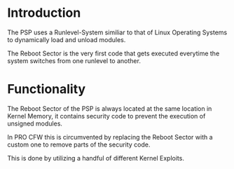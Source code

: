 # Introduction #

The PSP uses a Runlevel-System similiar to that of Linux Operating Systems to dynamically load and unload modules.

The Reboot Sector is the very first code that gets executed everytime the system switches from one runlevel to another.

# Functionality #

The Reboot Sector of the PSP is always located at the same location in Kernel Memory, it contains security code to prevent the execution of unsigned modules.

In PRO CFW this is circumvented by replacing the Reboot Sector with a custom one to remove parts of the security code.

This is done by utilizing a handful of different Kernel Exploits.
